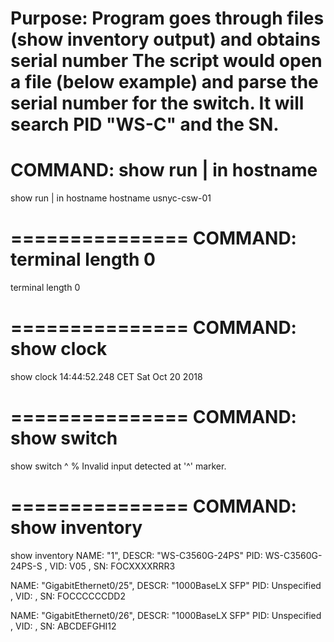 Purpose: Program goes through files (show inventory output) and obtains serial number
The script would open a file (below example) and parse the serial number for the switch. It will search PID "WS-C" and the SN.
===============
COMMAND: show run | in hostname
===============
show run | in hostname
hostname usnyc-csw-01

===============
COMMAND: terminal length 0
===============
terminal length 0

===============
COMMAND: show clock
===============
show clock
14:44:52.248 CET Sat Oct 20 2018

===============
COMMAND: show switch
===============
show switch
             ^
% Invalid input detected at '^' marker.


===============
COMMAND: show inventory
===============
show inventory
NAME: "1", DESCR: "WS-C3560G-24PS"
PID: WS-C3560G-24PS-S  , VID: V05  , SN: FOCXXXXRRR3

NAME: "GigabitEthernet0/25", DESCR: "1000BaseLX SFP"
PID: Unspecified       , VID:      , SN: FOCCCCCCDD2     

NAME: "GigabitEthernet0/26", DESCR: "1000BaseLX SFP"
PID: Unspecified       , VID:      , SN: ABCDEFGHI12     


